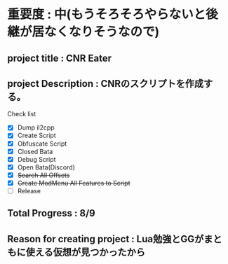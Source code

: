 # 重要度 : 中(もうそろそろやらないと後継が居なくなりそうなので)
## project title : CNR Eater
## project Description : CNRのスクリプトを作成する。
Check list
- [x] Dump il2cpp
- [x] Create Script
- [x] Obfuscate Script
- [x] Closed Bata
- [x] Debug Script
- [x] Open Bata(Discord)
- [x] ~~Search All Offsets~~
- [x] ~~Create ModMenu All Features to Script~~
- [ ] Release
## Total Progress : 8/9
## Reason for creating project : Lua勉強とGGがまともに使える仮想が見つかったから
